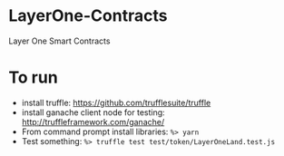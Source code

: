 # LayerOne-Contracts
Layer One Smart Contracts

# To run
* install truffle: https://github.com/trufflesuite/truffle
* install ganache client node for testing: http://truffleframework.com/ganache/
* From command prompt install libraries:
`%> yarn`
* Test something:
`%> truffle test test/token/LayerOneLand.test.js`


